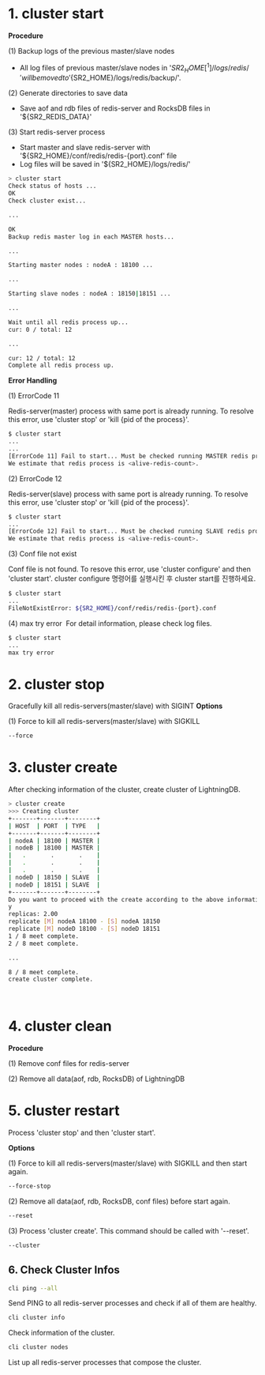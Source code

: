# 1. cluster start

  **Procedure**

(1) Backup logs of the previous master/slave nodes

- All log files of previous master/slave nodes in '${SR2_HOME}[^1]/logs/redis/' will be moved to '${SR2_HOME}/logs/redis/backup/'.


(2) Generate directories to save data

- Save aof and rdb files of redis-server and RocksDB files in '${SR2_REDIS_DATA}'


(3) Start redis-server process

- Start master and slave redis-server with '${SR2_HOME}/conf/redis/redis-{port}.conf' file
- Log files will be saved in '${SR2_HOME}/logs/redis/'

``` bash
> cluster start
Check status of hosts ...
OK
Check cluster exist...

...

OK
Backup redis master log in each MASTER hosts...

...

Starting master nodes : nodeA : 18100 ...

...

Starting slave nodes : nodeA : 18150|18151 ...

...

Wait until all redis process up...
cur: 0 / total: 12

...

cur: 12 / total: 12
Complete all redis process up.
```

**Error Handling**

(1) ErrorCode 11

Redis-server(master) process with same port is already running. To resolve this error, use 'cluster stop' or 'kill {pid of the process}'.

``` bash
$ cluster start
...
...
[ErrorCode 11] Fail to start... Must be checked running MASTER redis processes!
We estimate that redis process is <alive-redis-count>.
```

(2) ErrorCode 12

Redis-server(slave) process with same port is already running. To resolve this error, use 'cluster stop' or 'kill {pid of the process}'.

``` bash
$ cluster start
...
[ErrorCode 12] Fail to start... Must be checked running SLAVE redis processes!
We estimate that redis process is <alive-redis-count>.
```

(3) Conf file not exist

Conf file is not found. To resove this error, use 'cluster configure' and then 'cluster start'.
cluster configure 명령어를 실행시킨 후 cluster start를 진행하세요.

``` bash
$ cluster start
...
FileNotExistError: ${SR2_HOME}/conf/redis/redis-{port}.conf
```

(4) max try error
​
For detail information, please check log files.

``` bash
$ cluster start
...
max try error
```


# 2. cluster stop

​Gracefully kill all redis-servers(master/slave) with SIGINT
​​
**Options**

(1) Force to kill all redis-servers(master/slave) with SIGKILL


``` bash
--force
```


# 3. cluster create

After checking information of the cluster, create cluster of LightningDB.

``` bash
> cluster create
>>> Creating cluster
+-------+-------+--------+
| HOST  | PORT  | TYPE   |
+-------+-------+--------+
| nodeA | 18100 | MASTER |
| nodeB | 18100 | MASTER |
|   .       .       .    |
|   .       .       .    |
|   .       .       .    |
| nodeD | 18150 | SLAVE  |
| nodeD | 18151 | SLAVE  |
+-------+-------+--------+
Do you want to proceed with the create according to the above information? (y/n)
y
replicas: 2.00
replicate [M] nodeA 18100 - [S] nodeA 18150
replicate [M] nodeD 18100 - [S] nodeD 18151
1 / 8 meet complete.
2 / 8 meet complete.

...

8 / 8 meet complete.
create cluster complete.
```
​​

# 4. cluster clean


**Procedure​**


(1) Remove conf files for redis-server

(2) Remove all data(aof, rdb, RocksDB) of LightningDB



# 5. cluster restart​

Process 'cluster stop' and then 'cluster start'.​​

**Options**


(1) Force to kill all redis-servers(master/slave) with SIGKILL and then start again.

``` bash
--force-stop
```

(2) Remove all data(aof, rdb, RocksDB, conf files) before start again.

``` bash
--reset
```
 
(3) Process 'cluster create'. This command should be called with '--reset'.

``` bash
--cluster
```

## 6. Check Cluster Infos


``` bash
cli ping --all
```

Send PING to all redis-server processes and check if all of them are healthy.

``` bash
cli cluster info
```

Check information of the cluster.

``` bash
cli cluster nodes
```

List up all redis-server processes that compose the cluster.


​
​
[^1]: If user types 'cfc 1', ${SR2_HOME} will be '~/tsr2/cluster_1/tsr2-assembly-1.0.0-SNAPSHOT'.
